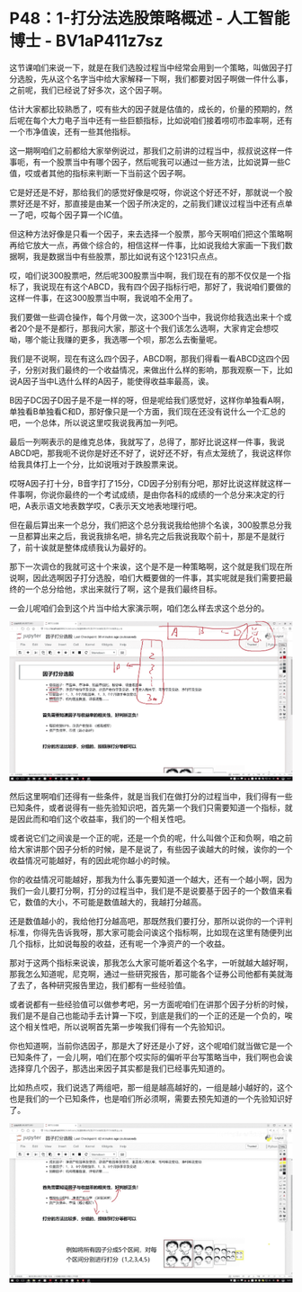 # P48：1-打分法选股策略概述 - 人工智能博士 - BV1aP411z7sz

这节课咱们来说一下，就是在我们选股过程当中经常会用到一个策略，叫做因子打分选股，先从这个名字当中给大家解释一下啊，我们都要对因子啊做一件什么事，之前呢，我们已经说了好多次，这个因子啊。

估计大家都比较熟悉了，哎有些大的因子就是估值的，成长的，价量的预期的，然后呢在每个大力电子当中还有一些巨额指标，比如说咱们接着唠叨市盈率啊，还有一个市净值诶，还有一些其他指标。

这一期啊咱们之前都给大家举例说过，那我们之前讲的过程当中，叔叔说这样一件事呃，有一个股票当中有哪个因子，然后呢我可以通过一些方法，比如说算一些C值，哎或者其他的指标来判断一下当前这个因子啊。

它是好还是不好，那给我们的感觉好像是哎呀，你说这个好还不好，那就说一个股票好还是不好，那直接是由某一个因子所决定的，之前我们建议过程当中还有点单一了吧，哎每个因子算一个IC值。

但这种方法好像是只看一个因子，来去选择一个股票，那今天啊咱们把这个策略啊再给它放大一点，再做个综合的，相信这样一件事，比如说我给大家画一下我们数据啊，我是数据当中有些股票，那比如说有这个1231只点点。

哎，咱们说300股票吧，然后呢300股票当中啊，我们现在有的那不仅仅是一个指标了，我说现在有这个ABCD，我有四个因子指标行吧，那好了，我说咱们要做的这样一件事，在这300股票当中啊，我说咱不全用了。

我们要做一些调仓操作，每个月做一次，这300个当中，我说你给我选出来十个或者20个是不是都行，那我问大家，那这十个我们该怎么选啊，大家肯定会想哎呦，哪个能让我赚的更多，我选哪一个呗，那怎么去衡量呢。

我们是不说啊，现在有这么四个因子，ABCD啊，那我们得看一看ABCD这四个因子，分别对我们最终的一个收益情况，来做出什么样的影响，那我观察一下，比如说A因子当中L选什么样的A因子，能使得收益率最高，诶。

B因子DC因子D因子是不是一样的呀，但是呢给我们感觉好，这样你单独看A啊，单独看B单独看C和D，那好像只是一个方面，我们现在还没有说什么一个汇总的吧，一个总体，所以说这里哎我说我再加一列吧。

最后一列啊表示的是维克总体，我就写了，总得了，那好比说这样一件事，我说ABCD吧，那我呃不说你是好还不好了，说好还不好，有点太笼统了，我说这样你给我具体打上一个分，比如说哦对于跌股票来说。

哎呀A因子打十分，B音字打了15分，CD因子分别有分吧，那好比说这样就这样一件事啊，你说你最终的一个考试成绩，是由你各科的成绩的一个总分来决定的行吧，A表示语文地表数学哎，C表示天文地表地理行吧。

但在最后算出来一个总分，我们把这个总分我说我给他排个名诶，300股票总分我一旦都算出来之后，我说我排名吧，排名完之后我说我取个前十，那是不是就行了，前十诶就是整体成绩我认为最好的。

那下一次调仓的我就可这十个来诶，这个是不是一种策略啊，这个就是我们现在所说啊，因此选啊因子打分选股，咱们大概要做的一件事，其实呢就是我们需要把最终的一个总分给他，求出来就行了啊，这个是我们最终目标。

一会儿呢咱们会到这个片当中给大家演示啊，咱们怎么样去求这个总分的。

![](img/add8877ad02994b1a528e64026f058c1_1.png)

然后这里啊咱们还得有一些条件，就是当我们在做打分的过程当中，我们得有一些已知条件，或者说得有一些先验知识吧，首先第一个我们只需要知道一个指标，就是因此而和咱们这个收益率，我们的一个相关性吧。

或者说它们之间诶是一个正的呢，还是一个负的呢，什么叫做个正和负啊，咱之前给大家讲那个因子分析的时候，是不是说了，有些因子诶越大的时候，诶你的一个收益情况可能越好，有的因此呢你越小的时候。

你的收益情况可能越好，那我为什么事先要知道一个越大，还有一个越小啊，因为我们一会儿要打分啊，打分的过程当中，我们是不是说要基于因子的一个数值来看它，数值的大小，不可能是数值越大的，我越打分越高。

还是数值越小的，我给他打分越高吧，那既然我们要打分，那所以说你的一个评判标准，你得先告诉我呀，那大家可能会问诶这个指标啊，比如现在这里有随便列出几个指标，比如说每股的收益，还有呢一个净资产的一个收益。

那对于这两个指标来说诶，那我怎么大家可能听着这个名字，一听就越大越好啊，那我怎么知道呢，尼克啊，通过一些研究报告，那可能各个证券公司他都有美就海了去了，各种研究报告里边，我们都有一些经验值。

或者说都有一些经验值可以做参考吧，另一方面呢咱们在讲那个因子分析的时候，我们是不是自己也能动手去计算一下哎，到底是我们的一个正的还是一个负的，唉这个相关性吧，所以说啊首先第一步唉我们得有一个先验知识。

你也知道啊，当前你选因子，那是大了好还是小了好，这个呢咱们就当做它是一个已知条件了，一会儿啊，咱们在那个哎实际的偏听平台写策略当中，我们啊也会诶选择穿几个因子，那选出来因子其实都是我们已经事先知道的。

比如热点哎，我们说选了两组吧，那一组是越高越好的，一组是越小越好的，这个也是我们的一个已知条件，也是咱们所必须啊，需要去预先知道的一个先验知识好了。



![](img/add8877ad02994b1a528e64026f058c1_3.png)